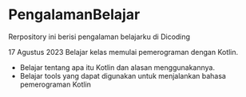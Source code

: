 # PengalamanBelajar
Rerpository ini berisi pengalaman belajarku di Dicoding

17 Agustus 2023
Belajar kelas memulai pemerograman dengan Kotlin.
  * Belajar tentang apa itu Kotlin dan alasan menggunakannya.
  * Belajar tools yang dapat digunakan untuk menjalankan bahasa pemerograman Kotlin
